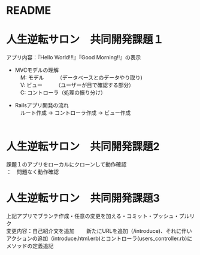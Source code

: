 # README

# 人生逆転サロン　共同開発課題１  
アプリ内容：『Hello World!!!』『Good Morning!!』の表示  


* MVCモデルの理解  
　M: モデル　　　（データベースとのデータやり取り)  
　V: ビュー　　　（ユーザーが目で確認する部分）  
　C: コントローラ（処理の振り分け）  

* Railsアプリ開発の流れ  
　ルート作成 → コントローラ作成 → ビュー作成  
　
# 人生逆転サロン　共同開発課題2  
課題１のアプリをローカルにクローンして動作確認  
：　問題なく動作確認

# 人生逆転サロン　共同開発課題3  
上記アプリでブランチ作成・任意の変更を加える・コミット・プッシュ・プルリク  
変更内容：自己紹介文を追加　　
新たにURLを追加（/introduce)、それに伴いアクションの追加（introduce.html.erb)とコントローラ(users_controller.rb)にメソッドの定義追記
